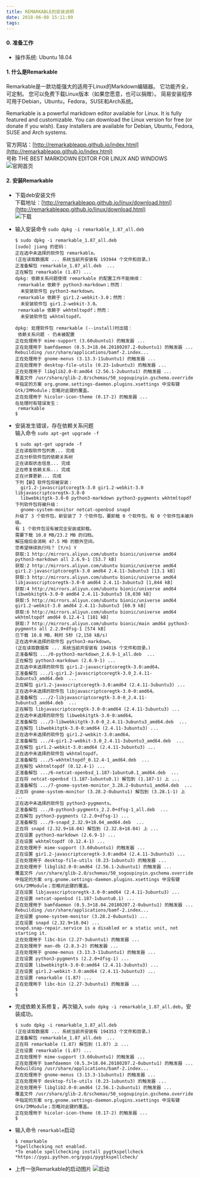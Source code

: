 ```yaml
---
title: REMARKABLE的安装说明
date: 2018-06-08 15:11:09
tags:
---
```

#### 0. 准备工作
* 操作系统: Ubuntu 18.04

#### 1. 什么是Remarkable
Remarkable是一款功能强大的适用于Linux的Markdown编辑器。 它功能齐全，可定制。 您可以免费下载Linux版本（如果您愿意，也可以捐赠）。 简易安装程序可用于Debian，Ubuntu，Fedora，SUSE和Arch系统。

Remarkable is a powerful markdown editor available for Linux. It is fully featured and customizable. You can download the Linux version for free (or donate if you wish). Easy installers are available for Debian, Ubuntu, Fedora, SUSE and Arch systems.

官方网站：[http://remarkableapp.github.io/index.html](http://remarkableapp.github.io/index.html)  
号称 THE BEST MARKDOWN EDITOR FOR LINUX AND WINDOWS
![官网首页](https://raw.githubusercontent.com/b31jsc/img/master/Remarkable%E7%9A%84%E5%AE%89%E8%A3%85%E8%AF%B4%E6%98%8E/Remarkable%E7%9A%84%E5%AE%89%E8%A3%85%E8%AF%B4%E6%98%8E1-%E5%AE%98%E7%BD%91%E9%A6%96%E9%A1%B5.png)

#### 2. 安装Remarkable
* 下载deb安装文件  
下载地址：[http://remarkableapp.github.io/linux/download.html](http://remarkableapp.github.io/linux/download.html)  
![下载](https://raw.githubusercontent.com/b31jsc/img/master/Remarkable%E7%9A%84%E5%AE%89%E8%A3%85%E8%AF%B4%E6%98%8E/Remarkable%E7%9A%84%E5%AE%89%E8%A3%85%E8%AF%B4%E6%98%8E2-%E4%B8%8B%E8%BD%BD.png)

* 输入安装命令 `sudo dpkg -i remarkable_1.87_all.deb`
  ```
  $ sudo dpkg -i remarkable_1.87_all.deb  
  [sudo] jiang 的密码： 
  正在选中未选择的软件包 remarkable。
  (正在读取数据库 ... 系统当前共安装有 193944 个文件和目录。)
  正准备解包 remarkable_1.87_all.deb  ...
  正在解包 remarkable (1.87) ...
  dpkg: 依赖关系问题使得 remarkable 的配置工作不能继续：
   remarkable 依赖于 python3-markdown；然而：
    未安装软件包 python3-markdown。
   remarkable 依赖于 gir1.2-webkit-3.0；然而：
    未安装软件包 gir1.2-webkit-3.0。
   remarkable 依赖于 wkhtmltopdf；然而：
    未安装软件包 wkhtmltopdf。

  dpkg: 处理软件包 remarkable (--install)时出错：
   依赖关系问题 - 仍未被配置
  正在处理用于 mime-support (3.60ubuntu1) 的触发器 ...
  正在处理用于 bamfdaemon (0.5.3+18.04.20180207.2-0ubuntu1) 的触发器 ...
  Rebuilding /usr/share/applications/bamf-2.index...
  正在处理用于 gnome-menus (3.13.3-11ubuntu1) 的触发器 ...
  正在处理用于 desktop-file-utils (0.23-1ubuntu3) 的触发器 ...
  正在处理用于 libglib2.0-0:amd64 (2.56.1-2ubuntu1) 的触发器 ...
  覆盖文件 /usr/share/glib-2.0/schemas/50_sogoupinyin.gschema.override 中指定的方案 org.gnome.settings-daemon.plugins.xsettings 中没有键 Gtk/IMModule；忽略对此键的覆盖。
  正在处理用于 hicolor-icon-theme (0.17-2) 的触发器 ...
  在处理时有错误发生：
   remarkable
  $ 
  ```
* 安装发生错误，存在依赖关系问题  
输入命令 `sudo apt-get upgrade -f`
  ```
  $ sudo apt-get upgrade -f
  正在读取软件包列表... 完成
  正在分析软件包的依赖关系树       
  正在读取状态信息... 完成       
  正在修复依赖关系... 完成
  正在计算更新... 完成
  下列【新】软件包将被安装：
    gir1.2-javascriptcoregtk-3.0 gir1.2-webkit-3.0 libjavascriptcoregtk-3.0-0
    libwebkitgtk-3.0-0 python3-markdown python3-pygments wkhtmltopdf
  下列软件包将被升级：
    gnome-system-monitor netcat-openbsd snapd
  升级了 3 个软件包，新安装了 7 个软件包，要卸载 0 个软件包，有 0 个软件包未被升级。
  有 1 个软件包没有被完全安装或卸载。
  需要下载 10.8 MB/23.2 MB 的归档。
  解压缩后会消耗 47.5 MB 的额外空间。
  您希望继续执行吗？ [Y/n] Y
  获取:1 http://mirrors.aliyun.com/ubuntu bionic/universe amd64 python3-markdown all 2.6.9-1 [53.7 kB]
  获取:2 http://mirrors.aliyun.com/ubuntu bionic/universe amd64 gir1.2-javascriptcoregtk-3.0 amd64 2.4.11-3ubuntu3 [13.1 kB]
  获取:3 http://mirrors.aliyun.com/ubuntu bionic/universe amd64 libjavascriptcoregtk-3.0-0 amd64 2.4.11-3ubuntu3 [1,844 kB]
  获取:4 http://mirrors.aliyun.com/ubuntu bionic/universe amd64 libwebkitgtk-3.0-0 amd64 2.4.11-3ubuntu3 [8,030 kB]
  获取:5 http://mirrors.aliyun.com/ubuntu bionic/universe amd64 gir1.2-webkit-3.0 amd64 2.4.11-3ubuntu3 [60.9 kB]
  获取:6 http://mirrors.aliyun.com/ubuntu bionic/universe amd64 wkhtmltopdf amd64 0.12.4-1 [181 kB]
  获取:7 http://mirrors.aliyun.com/ubuntu bionic/main amd64 python3-pygments all 2.2.0+dfsg-1 [574 kB]
  已下载 10.8 MB，耗时 5秒 (2,158 kB/s) 
  正在选中未选择的软件包 python3-markdown。
  (正在读取数据库 ... 系统当前共安装有 194016 个文件和目录。)
  正准备解包 .../0-python3-markdown_2.6.9-1_all.deb  ...
  正在解包 python3-markdown (2.6.9-1) ...
  正在选中未选择的软件包 gir1.2-javascriptcoregtk-3.0:amd64。
  正准备解包 .../1-gir1.2-javascriptcoregtk-3.0_2.4.11-3ubuntu3_amd64.deb  ...
  正在解包 gir1.2-javascriptcoregtk-3.0:amd64 (2.4.11-3ubuntu3) ...
  正在选中未选择的软件包 libjavascriptcoregtk-3.0-0:amd64。
  正准备解包 .../2-libjavascriptcoregtk-3.0-0_2.4.11-3ubuntu3_amd64.deb  ...
  正在解包 libjavascriptcoregtk-3.0-0:amd64 (2.4.11-3ubuntu3) ...
  正在选中未选择的软件包 libwebkitgtk-3.0-0:amd64。
  正准备解包 .../3-libwebkitgtk-3.0-0_2.4.11-3ubuntu3_amd64.deb  ...
  正在解包 libwebkitgtk-3.0-0:amd64 (2.4.11-3ubuntu3) ...
  正在选中未选择的软件包 gir1.2-webkit-3.0:amd64。
  正准备解包 .../4-gir1.2-webkit-3.0_2.4.11-3ubuntu3_amd64.deb  ...
  正在解包 gir1.2-webkit-3.0:amd64 (2.4.11-3ubuntu3) ...
  正在选中未选择的软件包 wkhtmltopdf。
  正准备解包 .../5-wkhtmltopdf_0.12.4-1_amd64.deb  ...
  正在解包 wkhtmltopdf (0.12.4-1) ...
  正准备解包 .../6-netcat-openbsd_1.187-1ubuntu0.1_amd64.deb  ...
  正在将 netcat-openbsd (1.187-1ubuntu0.1) 解包到 (1.187-1) 上 ...
  正准备解包 .../7-gnome-system-monitor_3.28.2-0ubuntu1_amd64.deb  ...
  正在将 gnome-system-monitor (3.28.2-0ubuntu1) 解包到 (3.28.1-1) 上 ...
  正在选中未选择的软件包 python3-pygments。
  正准备解包 .../8-python3-pygments_2.2.0+dfsg-1_all.deb  ...
  正在解包 python3-pygments (2.2.0+dfsg-1) ...
  正准备解包 .../9-snapd_2.32.9+18.04_amd64.deb  ...
  正在将 snapd (2.32.9+18.04) 解包到 (2.32.8+18.04) 上 ...
  正在设置 python3-markdown (2.6.9-1) ...
  正在设置 wkhtmltopdf (0.12.4-1) ...
  正在处理用于 mime-support (3.60ubuntu1) 的触发器 ...
  正在设置 gir1.2-javascriptcoregtk-3.0:amd64 (2.4.11-3ubuntu3) ...
  正在处理用于 desktop-file-utils (0.23-1ubuntu3) 的触发器 ...
  正在处理用于 libglib2.0-0:amd64 (2.56.1-2ubuntu1) 的触发器 ...
  覆盖文件 /usr/share/glib-2.0/schemas/50_sogoupinyin.gschema.override 中指定的方案 org.gnome.settings-daemon.plugins.xsettings 中没有键 Gtk/IMModule；忽略对此键的覆盖。
  正在设置 libjavascriptcoregtk-3.0-0:amd64 (2.4.11-3ubuntu3) ...
  正在设置 netcat-openbsd (1.187-1ubuntu0.1) ...
  正在处理用于 bamfdaemon (0.5.3+18.04.20180207.2-0ubuntu1) 的触发器 ...
  Rebuilding /usr/share/applications/bamf-2.index...
  正在设置 gnome-system-monitor (3.28.2-0ubuntu1) ...
  正在设置 snapd (2.32.9+18.04) ...
  snapd.snap-repair.service is a disabled or a static unit, not starting it.
  正在处理用于 libc-bin (2.27-3ubuntu1) 的触发器 ...
  正在处理用于 man-db (2.8.3-2) 的触发器 ...
  正在处理用于 gnome-menus (3.13.3-11ubuntu1) 的触发器 ...
  正在设置 python3-pygments (2.2.0+dfsg-1) ...
  正在设置 libwebkitgtk-3.0-0:amd64 (2.4.11-3ubuntu3) ...
  正在设置 gir1.2-webkit-3.0:amd64 (2.4.11-3ubuntu3) ...
  正在设置 remarkable (1.87) ...
  正在处理用于 libc-bin (2.27-3ubuntu1) 的触发器 ...
  $ 
  $ 
  ```
* 完成依赖关系修复，再次输入 `sudo dpkg -i remarkable_1.87_all.deb`，安装成功。
  ```
  $ sudo dpkg -i remarkable_1.87_all.deb  
  (正在读取数据库 ... 系统当前共安装有 194353 个文件和目录。)
  正准备解包 remarkable_1.87_all.deb  ...
  正在将 remarkable (1.87) 解包到 (1.87) 上 ...
  正在设置 remarkable (1.87) ...
  正在处理用于 mime-support (3.60ubuntu1) 的触发器 ...
  正在处理用于 bamfdaemon (0.5.3+18.04.20180207.2-0ubuntu1) 的触发器 ...
  Rebuilding /usr/share/applications/bamf-2.index...
  正在处理用于 gnome-menus (3.13.3-11ubuntu1) 的触发器 ...
  正在处理用于 desktop-file-utils (0.23-1ubuntu3) 的触发器 ...
  正在处理用于 libglib2.0-0:amd64 (2.56.1-2ubuntu1) 的触发器 ...
  覆盖文件 /usr/share/glib-2.0/schemas/50_sogoupinyin.gschema.override 中指定的方案 org.gnome.settings-daemon.plugins.xsettings 中没有键 Gtk/IMModule；忽略对此键的覆盖。
  正在处理用于 hicolor-icon-theme (0.17-2) 的触发器 ...
  $
  ```
* 输入命令 `remarkable`启动
  ```
  $ remarkable
  *Spellchecking not enabled.
  *To enable spellchecking install pygtkspellcheck
  *https://pypi.python.org/pypi/pygtkspellcheck/

  ```
* 上传一张Remarkable的启动图片
![启动](https://raw.githubusercontent.com/b31jsc/img/master/Remarkable%E7%9A%84%E5%AE%89%E8%A3%85%E8%AF%B4%E6%98%8E/Remarkable%E7%9A%84%E5%AE%89%E8%A3%85%E8%AF%B4%E6%98%8E3-%E5%90%AF%E5%8A%A8.png)


